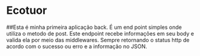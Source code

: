 # Ecotuor

##Esta é minha primeira aplicação back.
É um end point simples onde utiliza o metodo de post.
Este endpoint recebe informações em seu body e valida ela por meio das middlewares.
Sempre retornando o status http de acordo com o sucesso ou erro e a informação no JSON.
